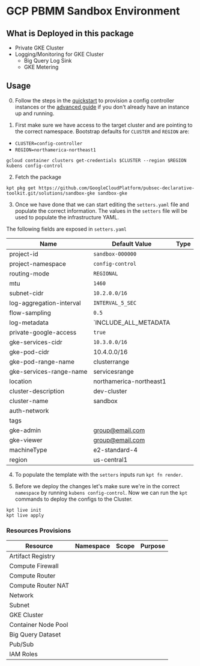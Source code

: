 # GCP PBMM Sandbox Environment

## What is Deployed in this package
- Private GKE Cluster
- Logging/Monitoring for GKE Cluster
    - Big Query Log Sink
    - GKE Metering

## Usage

0. Follow the steps in the [quickstart](../../README.md#Quickstart) to provision a config controller instances or the [advanced guide](../../docs/advanced-install.md) if you don't already have an instance up and running.

1. First make sure we have access to the target cluster and are pointing to the correct namespace. Bootstrap defaults for `CLUSTER` and `REGION` are:
- `CLUSTER=config-controller`
- `REGION=northamerica-northeast1`

```
gcloud container clusters get-credentials $CLUSTER --region $REGION
kubens config-control
```

2. Fetch the package
```
kpt pkg get https://github.com/GoogleCloudPlatform/pubsec-declarative-toolkit.git/solutions/sandbox-gke sandbox-gke
```

3. Once we have done that we can start editing the `setters.yaml` file and populate the correct information. The values in the `setters` file will be used to populate the infrastructure YAML.

The following fields are exposed in `setters.yaml`

| Name | Default Value | Type | 
| -------- | --------- | ----- |
| project-id | `sandbox-000000` | |
| project-namespace | `config-control` | |
| routing-mode | `REGIONAL` | |
| mtu | `1460` | |
| subnet-cidr | `10.2.0.0/16` | |
| log-aggregation-interval | `INTERVAL_5_SEC` | |
| flow-sampling | `0.5` | |
| log-metadata | `INCLUDE_ALL_METADATA | |
| private-google-access | `true` | |
| gke-services-cidr | `10.3.0.0/16` | |
| gke-pod-cidr | 10.4.0.0/16 | |
| gke-pod-range-name | clusterrange | |
| gke-services-range-name  | servicesrange | |
| location | northamerica-northeast1 | |
| cluster-description | dev-cluster | |
| cluster-name | sandbox  | |
| auth-network | | |
| tags | | |
| gke-admin | group@email.com | |
| gke-viewer | group@email.com | |
| machineType | e2-standard-4 | |
| region | us-central1 | |
4. To populate the template with the `setters` inputs run `kpt fn render`.


5. Before we deploy the changes let's make sure we're in the correct `namespace` by running `kubens config-control`. Now we can run the `kpt` commands to deploy the configs to the Cluster.

```
kpt live init
kpt live apply
```

### Resources Provisions

| Resource | Namespace | Scope | Purpose |
| -------- | --------- | ----- | ------- |
| Artifact Registry | | | |
| Compute Firewall | | | |
| Compute Router | | | |
| Compute Router NAT | | | |
| Network | | | |
| Subnet | | | |
| GKE Cluster | | | |
| Container Node Pool | | | |
| Big Query Dataset | | | |
| Pub/Sub | | | |
| IAM Roles | | | |